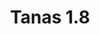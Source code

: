 ---
title: Tanas 1.8
date: 
draft: false

# descripcion
description : Argolla de plata simple cierre italiano

materials: Plata 925

color: Plateado

dimensions: 1,8cm diam

code: 01-11-0484

type: "Aros"

categories: []

price: $870,00

# Images
# first image will be shown in the product page
images:
  # - image: "images/path_to_image"
  # La ubicacion de las imagenes es imagenes/Aros/Aros.Argollas/01-11-0484-tanas-1.8
  - image: "./images/aros/argollas/01-11-0484_a.JPG"
---